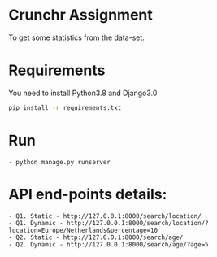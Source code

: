 # Crunchr Assignment

To get some statistics from the data-set.

# Requirements
You need to install Python3.8 and Django3.0
```bash
pip install -r requirements.txt
```

# Run

    - python manage.py runserver


# API end-points details:
    - Q1. Static - http://127.0.0.1:8000/search/location/
    - Q1. Dynamic - http://127.0.0.1:8000/search/location/?location=Europe/Netherlands&percentage=10
    - Q2. Static - http://127.0.0.1:8000/search/age/
    - Q2. Dynamic - http://127.0.0.1:8000/search/age/?age=5


